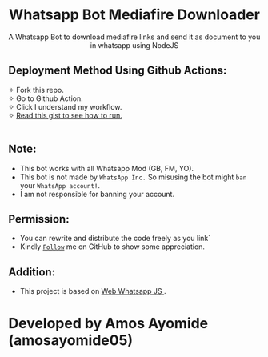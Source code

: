 <h1 align="center"> Whatsapp Bot Mediafire Downloader </h1>
<p align="center"> 
A Whatsapp Bot to download mediafire links and send it as document to you in whatsapp using NodeJS <br>
   
</p>
<h2> Deployment Method Using Github Actions:</h2>
✧ Fork this repo.<br>
✧ Go to Github Action. <br>
✧ Click I understand my workflow.<br>
✧ <a href="https://gist.github.com/amosayomide05/cd043c135ee74b7024964496b552f7c1"> Read this gist to see how to run. </a><br><br>

## Note:
- This bot works with all Whatsapp Mod (GB, FM, YO).
- This bot is not made by `WhatsApp Inc.` So misusing the bot might `ban` your `WhatsApp account!`.
- I am not responsible for banning your account.


## Permission:
- You can rewrite and distribute the code freely as you link`
- Kindly [`Follow`](https://github.com/amosayomide05/#follow) me on GitHub to show some appreciation.
   
## Addition:
- This project is based on <a href="wwebjs.dev"> Web Whatsapp JS </a>.


# Developed by Amos Ayomide (amosayomide05)

